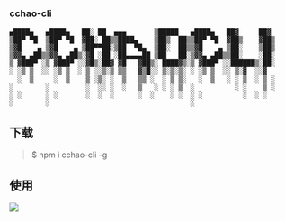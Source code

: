 ### cchao-cli
```
▄████▄   ▄████▄   ██░ ██  ▄▄▄       ▒█████   ▄████▄   ██▓     ██▓
▒██▀ ▀█  ▒██▀ ▀█  ▓██░ ██▒▒████▄    ▒██▒  ██▒▒██▀ ▀█  ▓██▒    ▓██▒
▒▓█    ▄ ▒▓█    ▄ ▒██▀▀██░▒██  ▀█▄  ▒██░  ██▒▒▓█    ▄ ▒██░    ▒██▒
▒▓▓▄ ▄██▒▒▓▓▄ ▄██▒░▓█ ░██ ░██▄▄▄▄██ ▒██   ██░▒▓▓▄ ▄██▒▒██░    ░██░
▒ ▓███▀ ░▒ ▓███▀ ░░▓█▒░██▓ ▓█   ▓██▒░ ████▓▒░▒ ▓███▀ ░░██████▒░██░
░ ░▒ ▒  ░░ ░▒ ▒  ░ ▒ ░░▒░▒ ▒▒   ▓▒█░░ ▒░▒░▒░ ░ ░▒ ▒  ░░ ▒░▓  ░░▓
  ░  ▒     ░  ▒    ▒ ░▒░ ░  ▒   ▒▒ ░  ░ ▒ ▒░   ░  ▒   ░ ░ ▒  ░ ▒ ░
░        ░         ░  ░░ ░  ░   ▒   ░ ░ ░ ▒  ░          ░ ░    ▒ ░
░ ░      ░ ░       ░  ░  ░      ░  ░    ░ ░  ░ ░          ░  ░ ░
░        ░                                   ░
```
## 下载

> $ npm i cchao-cli -g

## 使用

![](https://user-gold-cdn.xitu.io/2019/5/15/16abab5f9703cec4?w=542&h=603&f=gif&s=40537)